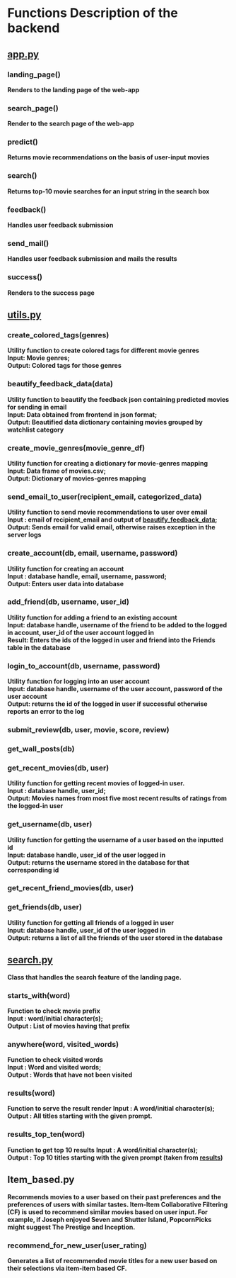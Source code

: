 # Functions Description of the backend

## [app.py](https://github.com/brwali/PopcornPicks/blob/master/src/recommenderapp/app.py)

### landing_page()
**Renders to the landing page of the web-app**

### search_page()
**Render to the search page of the web-app**

### predict()
**Returns movie recommendations on the basis of user-input movies**

### search()
**Returns top-10 movie searches for an input string in the search box**

### feedback()
**Handles user feedback submission**

### send_mail()
**Handles user feedback submission and mails the results**

### success()
**Renders to the success page**

## [utils.py](https://github.com/brwali/PopcornPicks/blob/master/src/recommenderapp/utils.py)

### create_colored_tags(genres)
**Utility function to create colored tags for different movie genres**<br/>
**Input: Movie genres;<br/> Output: Colored tags for those genres**

### beautify_feedback_data(data)
**Utility function to beautify the feedback json containing predicted movies for sending in email**<br/>
**Input: Data obtained from frontend in json format;<br/> Output: Beautified data dictionary containing movies grouped by watchlist category**

### create_movie_genres(movie_genre_df)
**Utility function for creating a dictionary for movie-genres mapping**<br/>
**Input: Data frame of movies.csv;<br/> Output: Dictionary of movies-genres mapping**

### send_email_to_user(recipient_email, categorized_data)
**Utility function to send movie recommendations to user over email**<br/>
**Input : email of recipient_email and output of [beautify_feedback_data](https://github.com/adipai/PopcornPicks/wiki/Backend/_edit#beautify_feedback_datadata);<br/> Output: Sends email for valid email, otherwise raises exception in the server logs**<br/>

### create_account(db, email, username, password)
**Utility function for creating an account**<br/>
**Input : database handle, email, username, password;<br/> Output: Enters user data into database**<br/>

### add_friend(db, username, user_id)
**Utility function for adding a friend to an existing account**<br/>
**Input: database handle, username of the friend to be added to the logged in account, user_id of the user account logged in**<br/>
**Result: Enters the ids of the logged in user and friend into the Friends table in the database**<br/>

### login_to_account(db, username, password)
**Utility function for logging into an user account**<br/>
**Input: database handle, username of the user account, password of the user account**<br/>
**Output: returns the id of the logged in user if successful otherwise reports an error to the log**<br/>

### submit_review(db, user, movie, score, review)

### get_wall_posts(db)

### get_recent_movies(db, user)
**Utility function for getting recent movies of logged-in user.**<br/>
**Input : database handle, user_id;<br/> Output: Movies names from most five most recent results of ratings from the logged-in user**<br/>

### get_username(db, user)
**Utility function for getting the username of a user based on the inputted id**<br/>
**Input: database handle, user_id of the user logged in**<br/>
**Output: returns the username stored in the database for that corresponding id**<br/>

### get_recent_friend_movies(db, user)

### get_friends(db, user)
**Utility function for getting all friends of a logged in user**<br/>
**Input: database handle, user_id of the user logged in**<br/>
**Output: returns a list of all the friends of the user stored in the database**<br/>

## [search.py](https://github.com/brwali/PopcornPicks/blob/master/src/recommenderapp/search.py)
**Class that handles the search feature of the landing page.**

### starts_with(word)
**Function to check movie prefix**<br/>
**Input : word/initial character(s);<br/> Output : List of movies having that prefix**<br/>

### anywhere(word, visited_words)
**Function to check visited words**<br/>
**Input : Word and visited words;<br/> Output : Words that have not been visited**<br/>

### results(word)
**Function to serve the result render**
**Input : A word/initial character(s);<br/> Output : All titles starting with the given prompt.**<br/>

### results_top_ten(word)
**Function to get top 10 results**
**Input : A word/initial character(s);<br/> Output : Top 10 titles starting with the given prompt (taken from [results](https://github.com/adipai/PopcornPicks/wiki/Backend/_edit#resultsself-word))**<br/>

## Item_based.py
**Recommends movies to a user based on their past preferences and the preferences of users with similar tastes. Item-Item Collaborative Filtering (CF) is used to recommend similar movies based on user input. For example, if Joseph enjoyed Seven and Shutter Island, PopcornPicks might suggest The Prestige and Inception.**

### recommend_for_new_user(user_rating)
**Generates a list of recommended movie titles for a new user based on their selections via item-item based CF.**

